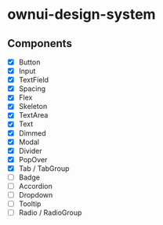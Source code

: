 # ownui-design-system

## Components

- [x] Button
- [x] Input
- [x] TextField
- [x] Spacing
- [x] Flex
- [x] Skeleton
- [x] TextArea
- [x] Text
- [x] Dimmed
- [x] Modal
- [x] Divider
- [x] PopOver
- [x] Tab / TabGroup
- [ ] Badge
- [ ] Accordion
- [ ] Dropdown
- [ ] Tooltip
- [ ] Radio / RadioGroup
